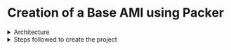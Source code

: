# Creation of a Base AMI using Packer

<details>
  <summary>Architecture</summary>
  <img src="./Images/one.png">
</details>

<details>
  <summary>Steps followed to create the project</summary>
    <details>
  <summary>Create Gitlab repository</summary>
</details>

<details>
  <summary>Launch an ec2</summary>
</details>

<details>
  <summary>Installations</summary>
</details>

<details>
  <summary>Packer configuration</summary>
</details>

<details>
  <summary>Provisioner</summary>
</details>

<details>
  <summary>Launch Jenkins and Create a Pipeline with following stages</summary>
</details>

<details>
  <summary>Check for the ami on AWS Console</summary>
</details>

</details>

